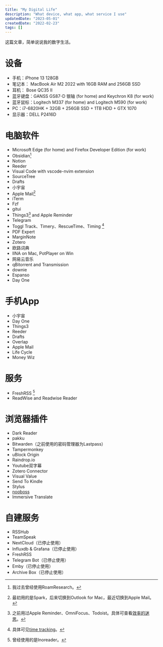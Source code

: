 ```yaml
---
title: "My Digital Life"
description: "What device, what app, what service I use"
updatedDate: "2023-05-01"
createdDate: "2022-02-23"
tags: []
---
```


这篇文章，简单说说我的数字生活。

# 设备
- 手机：iPhone 13 128GB
- 笔记本： MacBook Air M2 2022 with 16GB RAM and 256GB SSD
- 耳机： Bose QC35 II
- 蓝牙键盘：GANSS GS87-D 银轴 (for home) and Keychron K8 (for work)
- 蓝牙鼠标：Logitech M337 (for home) and Logitech M590 (for work)
- PC：i7-6820HK + 32GB + 256GB SSD + 1TB HDD + GTX 1070
- 显示器：DELL P2416D

# 电脑软件
- Microsoft Edge (for home) and Firefox Developer Edition (for work)
- Obsidian[^1]
- Notion
- Reeder
- Visual Code with vscode-nvim extension 
- SourceTree
- Drafts
- 小宇宙
- Apple Mail[^3]
- iTerm
- Fzf
- gitui
- Things3[^4] and Apple Reminder
- Telegram
- Toggl Track、Timery、RescueTime、Timing [^5]
- PDF Expert
- MarginNote
- Zotero
- 欧路词典
- IINA on Mac, PotPlayer on Win
- 网易云音乐
- qBitorrent and Transmission
- downie
- Espanso
- Day One

# 手机App
- 小宇宙
- Day One
- Things3
- Reeder
- Drafts
- Overlap
- Apple Mail
- Life Cycle
- Money Wiz

# 服务
- FreshRSS [^6]
- ReadWise and Readwise Reader

# 浏览器插件
- Dark Reader
- pakku
- Bitwarden（之前使用的密码管理器为Lastpass）
- Tampermonkey
- uBlock Origin
- Raindrop.io
- Youtube双字幕
- Zotero Connector
- Visual Value
- Send To Kindle
- Stylus
- [nooboss](https://ainoob.com/zh/project/nooboss)
- Immersive Translate

# 自建服务
- RSSHub
- TeamSpeak
- NextCloud（已停止使用）
- Influxdb & Grafana（已停止使用）
- FreshRSS
- Telegram Bot（已停止使用）
- Emby（已停止使用）
- Archive Box（已停止使用）


[^1]: 我过去曾经使用RoamResearch。
[^2]: 之前用的是Castro。
[^3]: 最初用的是Spark，后来切换到Outlook for Mac，最近切换到Apple Mail。
[^4]:之前用过Apple Reminder、OmniFocus、Todoist。具体可查看[效率的迷思](thoughts-about-productivity)。
[^5]: 具体可见[time tracking](time-tracking)。
[^6]: 曾经使用的是Inoreader。
